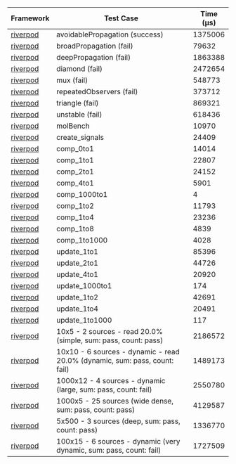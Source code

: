| Framework | Test Case | Time (μs) |
| --- | --- | --- |
| [riverpod](https://github.com/rrousselGit/riverpod) | avoidablePropagation (success) | 1375006 |
| [riverpod](https://github.com/rrousselGit/riverpod) | broadPropagation (fail) | 79632 |
| [riverpod](https://github.com/rrousselGit/riverpod) | deepPropagation (fail) | 1863388 |
| [riverpod](https://github.com/rrousselGit/riverpod) | diamond (fail) | 2472654 |
| [riverpod](https://github.com/rrousselGit/riverpod) | mux (fail) | 548773 |
| [riverpod](https://github.com/rrousselGit/riverpod) | repeatedObservers (fail) | 373712 |
| [riverpod](https://github.com/rrousselGit/riverpod) | triangle (fail) | 869321 |
| [riverpod](https://github.com/rrousselGit/riverpod) | unstable (fail) | 618436 |
| [riverpod](https://github.com/rrousselGit/riverpod) | molBench | 10970 |
| [riverpod](https://github.com/rrousselGit/riverpod) | create_signals | 24409 |
| [riverpod](https://github.com/rrousselGit/riverpod) | comp_0to1 | 14014 |
| [riverpod](https://github.com/rrousselGit/riverpod) | comp_1to1 | 22807 |
| [riverpod](https://github.com/rrousselGit/riverpod) | comp_2to1 | 24152 |
| [riverpod](https://github.com/rrousselGit/riverpod) | comp_4to1 | 5901 |
| [riverpod](https://github.com/rrousselGit/riverpod) | comp_1000to1 | 4 |
| [riverpod](https://github.com/rrousselGit/riverpod) | comp_1to2 | 11793 |
| [riverpod](https://github.com/rrousselGit/riverpod) | comp_1to4 | 23236 |
| [riverpod](https://github.com/rrousselGit/riverpod) | comp_1to8 | 4839 |
| [riverpod](https://github.com/rrousselGit/riverpod) | comp_1to1000 | 4028 |
| [riverpod](https://github.com/rrousselGit/riverpod) | update_1to1 | 85396 |
| [riverpod](https://github.com/rrousselGit/riverpod) | update_2to1 | 44726 |
| [riverpod](https://github.com/rrousselGit/riverpod) | update_4to1 | 20920 |
| [riverpod](https://github.com/rrousselGit/riverpod) | update_1000to1 | 174 |
| [riverpod](https://github.com/rrousselGit/riverpod) | update_1to2 | 42691 |
| [riverpod](https://github.com/rrousselGit/riverpod) | update_1to4 | 20491 |
| [riverpod](https://github.com/rrousselGit/riverpod) | update_1to1000 | 117 |
| [riverpod](https://github.com/rrousselGit/riverpod) | 10x5 - 2 sources - read 20.0% (simple, sum: pass, count: pass) | 2186572 |
| [riverpod](https://github.com/rrousselGit/riverpod) | 10x10 - 6 sources - dynamic - read 20.0% (dynamic, sum: pass, count: fail) | 1489173 |
| [riverpod](https://github.com/rrousselGit/riverpod) | 1000x12 - 4 sources - dynamic (large, sum: pass, count: fail) | 2550780 |
| [riverpod](https://github.com/rrousselGit/riverpod) | 1000x5 - 25 sources (wide dense, sum: pass, count: pass) | 4129587 |
| [riverpod](https://github.com/rrousselGit/riverpod) | 5x500 - 3 sources (deep, sum: pass, count: pass) | 1336770 |
| [riverpod](https://github.com/rrousselGit/riverpod) | 100x15 - 6 sources - dynamic (very dynamic, sum: pass, count: fail) | 1727509 |
